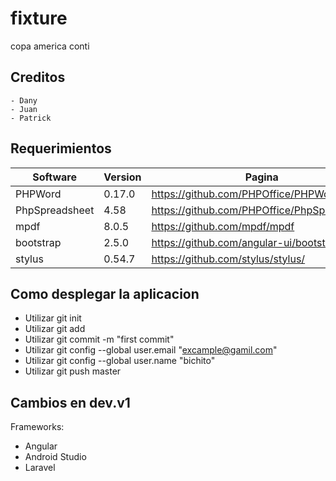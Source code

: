 # fixture
copa america conti
## Creditos
    - Dany
    - Juan
    - Patrick
## Requerimientos
| Software | Version | Pagina |
| --------|---------|-------|
| PHPWord | 0.17.0 | https://github.com/PHPOffice/PHPWord/ |
| PhpSpreadsheet | 4.58 | https://github.com/PHPOffice/PhpSpreadsheet |
| mpdf | 8.0.5 | https://github.com/mpdf/mpdf |
| bootstrap | 2.5.0 | https://github.com/angular-ui/bootstrap |
| stylus | 0.54.7  | https://github.com/stylus/stylus/ |
## Como desplegar la aplicacion
 - Utilizar git init
 - Utilizar git add
 - Utilizar git commit -m "first commit" 
 - Utilizar git config --global user.email "excample@gamil.com"
 - Utilizar git config --global user.name "bichito"
 - Utilizar git push master
## Cambios en dev.v1
 Frameworks:
 - Angular
 - Android Studio
 - Laravel

